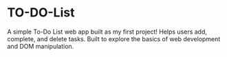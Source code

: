 # TO-DO-List
A simple To-Do List web app built as my first project! Helps users add, complete, and delete tasks. Built to explore the basics of web development and DOM manipulation.
